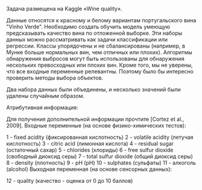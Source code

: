 Задача размещена на Kaggle «Wine quality».  

Данные относятся к красному и белому вариантам португальского вина "Vinho Verde". Необходимо создать  обучить модель умеющую предсказывать качество вина по отложенной выборке.
Эти наборы данных можно рассматривать как задачи классификации или регрессии. Классы упорядочены и не сбалансированы (например, в Мунке больше нормальных вин, чем отличных или плохих). Алгоритмы обнаружения выбросов могут быть использованы для обнаружения нескольких превосходных или плохих вин. Кроме того, мы не уверены, что все входные переменные релевантны. Поэтому было бы интересно проверить методы выбора объектов.

Два набора данных были объединены, и несколько значений были удалены случайным образом.

Атрибутивная информация:

Для получения дополнительной информации прочтите [Cortez et al., 2009]. Входные переменные (на основе физико-химических тестов):

1 - fixed acidity (фиксированная кислотность)
2 - volatile acidity (летучая кислотность)
3 - citric acid (лимонная кислота)
4 - residual sugar (остаточный сахар)
5 - chlorides (хлориды)
6 - free sulfur dioxide (свободный диоксид серы)
7 - total sulfur dioxide (общий диоксид серы)
8 - density (плотность)
9 - pH (рН)
10 - sulphates (сульфаты)
11 - алкоголь (alcohol)
Выходная переменная (на основе сенсорных данных):

12 - quality (качество - оценка от 0 до 10 баллов)